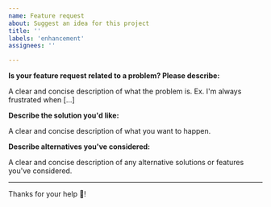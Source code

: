 ```yaml
---
name: Feature request
about: Suggest an idea for this project
title: ''
labels: 'enhancement'
assignees: ''

---
```


**Is your feature request related to a problem? Please describe:**

A clear and concise description of what the problem is. Ex. I'm always frustrated when [...]

**Describe the solution you'd like:**

A clear and concise description of what you want to happen.

**Describe alternatives you've considered:**

A clear and concise description of any alternative solutions or features you've considered.

---

Thanks for your help 🎉!
